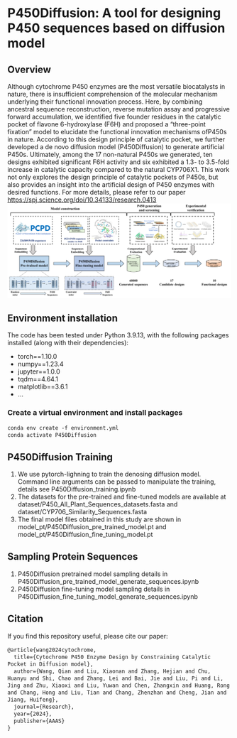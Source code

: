 # P450Diffusion: A tool for designing P450 sequences based on diffusion model
## Overview
Although cytochrome P450 enzymes are the most versatile biocatalysts in nature, there is insufficient comprehension of the molecular mechanism underlying their functional innovation process. Here, by combining ancestral sequence reconstruction, reverse mutation assay and progressive forward accumulation, we identified five founder residues in the catalytic pocket of flavone 6-hydroxylase (F6H) and proposed a “three-point fixation” model to elucidate the functional innovation mechanisms ofP450s in nature. According to this design principle of catalytic pocket, we further developed a de novo diffusion model (P450Diffusion) to generate artificial P450s. Ultimately, among the 17 non-natural P450s we generated, ten designs exhibited significant F6H activity and six exhibited a 1.3- to 3.5-fold increase in catalytic capacity compared to the natural CYP706X1. This work not only explores the design principle of catalytic pockets of P450s, but also provides an insight into the artificial design of P450 enzymes with desired functions. For more details, please refer to our paper https://spj.science.org/doi/10.34133/research.0413     
![](figures/pipeline.png)   

## Environment installation
The code has been tested under Python 3.9.13, with the following packages installed (along with their dependencies):
- torch==1.10.0
- numpy==1.23.4
- jupyter==1.0.0
- tqdm==4.64.1
- matplotlib==3.6.1
- ...
### Create a virtual environment and install packages
```
conda env create -f environment.yml
conda activate P450Diffusion
```
## P450Diffusion Training 
1. We use pytorch-lighning to train the denosing diffusion model. Command line arguments can be passed to manipulate the training, details see P450Diffusion_training.ipynb
2. The datasets for the pre-trained and fine-tuned models are available at dataset/P450_All_Plant_Sequences_datasets.fasta and dataset/CYP706_Similarity_Sequences.fasta
3. The final model files obtained in this study are shown in model_pt/P450Diffusion_pre_trained_model.pt and model_pt/P450Diffusion_fine_tuning_model.pt
## Sampling Protein Sequences
1. P450Diffusion pretrained model sampling details in P450Diffusion_pre_trained_model_generate_sequences.ipynb
2. P450Diffusion fine-tuning model sampling details in P450Diffusion_fine_tuning_model_generate_sequences.ipynb
## Citation
If you find this repository useful, please cite our paper:
```
@article{wang2024cytochrome,
  title={Cytochrome P450 Enzyme Design by Constraining Catalytic Pocket in Diffusion model},
  author={Wang, Qian and Liu, Xiaonan and Zhang, Hejian and Chu, Huanyu and Shi, Chao and Zhang, Lei and Bai, Jie and Liu, Pi and Li, Jing and Zhu, Xiaoxi and Liu, Yuwan and Chen, Zhangxin and Huang, Rong and Chang, Hong and Liu, Tian and Chang, Zhenzhan and Cheng, Jian and Jiang, Huifeng},
  journal={Research},
  year={2024},
  publisher={AAAS}
}
```
